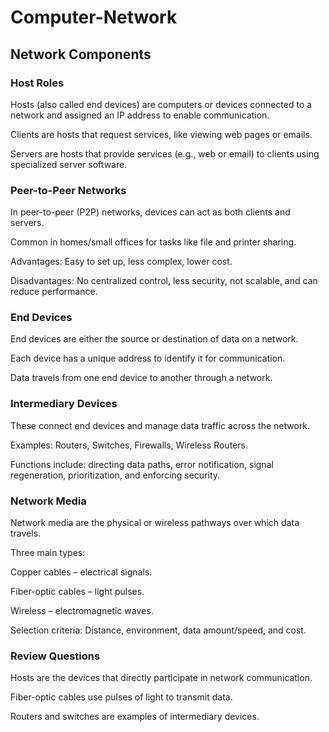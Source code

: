 # Computer-Network

## Network Components

### Host Roles
Hosts (also called end devices) are computers or devices connected to a network and assigned an IP address to enable communication.

Clients are hosts that request services, like viewing web pages or emails.

Servers are hosts that provide services (e.g., web or email) to clients using specialized server software.

### Peer-to-Peer Networks
In peer-to-peer (P2P) networks, devices can act as both clients and servers.

Common in homes/small offices for tasks like file and printer sharing.

Advantages: Easy to set up, less complex, lower cost.

Disadvantages: No centralized control, less security, not scalable, and can reduce performance.

### End Devices
End devices are either the source or destination of data on a network.

Each device has a unique address to identify it for communication.

Data travels from one end device to another through a network.

### Intermediary Devices
These connect end devices and manage data traffic across the network.

Examples: Routers, Switches, Firewalls, Wireless Routers.

Functions include: directing data paths, error notification, signal regeneration, prioritization, and enforcing security.

### Network Media
Network media are the physical or wireless pathways over which data travels.

Three main types:

Copper cables – electrical signals.

Fiber-optic cables – light pulses.

Wireless – electromagnetic waves.

Selection criteria: Distance, environment, data amount/speed, and cost.


### Review Questions
Hosts are the devices that directly participate in network communication.

Fiber-optic cables use pulses of light to transmit data.

Routers and switches are examples of intermediary devices.
